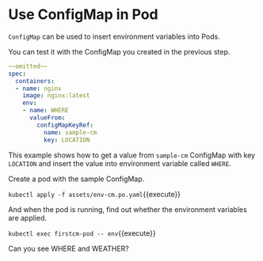 # Use ConfigMap in Pod

`ConfigMap` can be used to insert environment variables into Pods. 

You can test it with the ConfigMap you created in the previous step. 
```yaml
~~omitted~~
spec:
  containers:
  - name: nginx
    image: nginx:latest
    env:
    - name: WHERE
      valueFrom:
        configMapKeyRef:
          name: sample-cm
          key: LOCATION
```

This example shows how to get a value from `sample-cm` ConfigMap with key `LOCATION` and insert the value into environment variable called `WHERE`. 

Create a pod with the sample ConfigMap. 

`kubectl apply -f assets/env-cm.po.yaml`{{execute}}

And when the pod is running, find out whether the environment variables are applied.

`kubectl exec firstcm-pod -- env`{{execute}}

Can you see WHERE and WEATHER?
